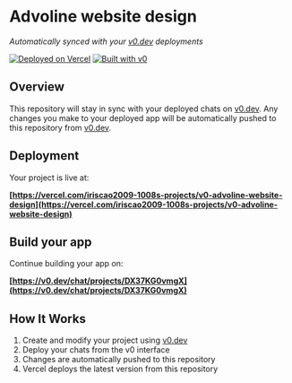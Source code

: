 # Advoline website design

*Automatically synced with your [v0.dev](https://v0.dev) deployments*

[![Deployed on Vercel](https://img.shields.io/badge/Deployed%20on-Vercel-black?style=for-the-badge&logo=vercel)](https://vercel.com/iriscao2009-1008s-projects/v0-advoline-website-design)
[![Built with v0](https://img.shields.io/badge/Built%20with-v0.dev-black?style=for-the-badge)](https://v0.dev/chat/projects/DX37KG0vmgX)

## Overview

This repository will stay in sync with your deployed chats on [v0.dev](https://v0.dev).
Any changes you make to your deployed app will be automatically pushed to this repository from [v0.dev](https://v0.dev).

## Deployment

Your project is live at:

**[https://vercel.com/iriscao2009-1008s-projects/v0-advoline-website-design](https://vercel.com/iriscao2009-1008s-projects/v0-advoline-website-design)**

## Build your app

Continue building your app on:

**[https://v0.dev/chat/projects/DX37KG0vmgX](https://v0.dev/chat/projects/DX37KG0vmgX)**

## How It Works

1. Create and modify your project using [v0.dev](https://v0.dev)
2. Deploy your chats from the v0 interface
3. Changes are automatically pushed to this repository
4. Vercel deploys the latest version from this repository